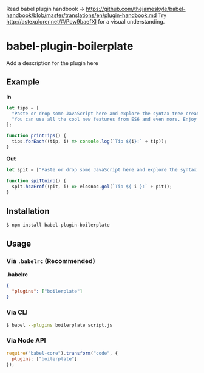 Read babel plugin handbook -> https://github.com/thejameskyle/babel-handbook/blob/master/translations/en/plugin-handbook.md
Try http://astexplorer.net/#/Pcw9baefXI for a visual understanding.

# babel-plugin-boilerplate

Add a description for the plugin here

## Example

**In**

```js
let tips = [
  "Paste or drop some JavaScript here and explore the syntax tree created by chosen parser.",
  "You can use all the cool new features from ES6 and even more. Enjoy!"
];

function printTips() {
  tips.forEach((tip, i) => console.log(`Tip ${i}:` + tip));
}
```

**Out**

```js
let spit = ["Paste or drop some JavaScript here and explore the syntax tree created by chosen parser.", "You can use all the cool new features from ES6 and even more. Enjoy!"];

function spiTtnirp() {
  spit.hcaErof((pit, i) => elosnoc.gol(`Tip ${ i }:` + pit));
}
```

## Installation

```sh
$ npm install babel-plugin-boilerplate
```

## Usage

### Via `.babelrc` (Recommended)

**.babelrc**

```json
{
  "plugins": ["boilerplate"]
}
```

### Via CLI

```sh
$ babel --plugins boilerplate script.js
```

### Via Node API

```javascript
require("babel-core").transform("code", {
  plugins: ["boilerplate"]
});
```
